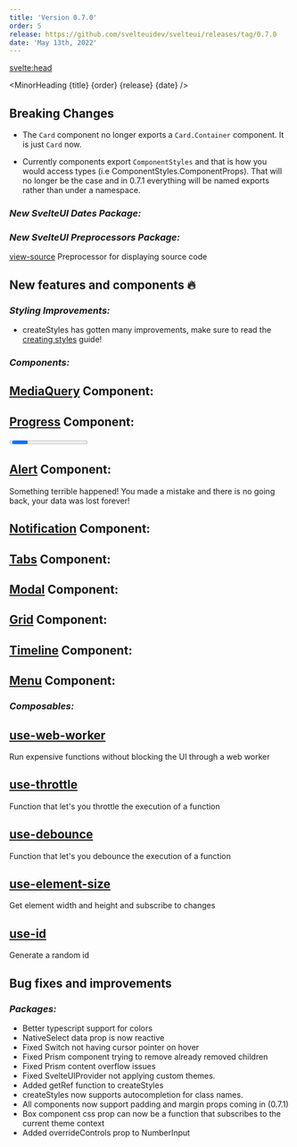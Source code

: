 ```yaml
---
title: 'Version 0.7.0'
order: 5
release: https://github.com/svelteuidev/svelteui/releases/tag/0.7.0
date: 'May 13th, 2022'
---
```


<script>
  import { Group, Space, Divider, Progress, Button, Alert, Paper } from "@svelteuidev/core";
	import { ExclamationTriangle } from 'radix-icons-svelte';
	import {
    Demo,
    TimelineDemos,
    GridDemos,
    NotificationDemos,
    MediaQueryDemos,
    ModalDemos,
    ComposableDemos,
    MonthDemos,
    TabsDemos,
    MenuDemos
  } from '@svelteuidev/demos';
  import { MinorHeading } from '$lib/components';
  import { base } from '$app/paths';

  let progressVal = 10
</script>

<svelte:head>

  <title>{title} - SvelteUI</title>
</svelte:head>

<MinorHeading {title} {order} {release} {date} />

## Breaking Changes

- The `Card` component no longer exports a `Card.Container` component. It is just `Card` now.

- Currently components export `ComponentStyles` and that is how you would access types (i.e ComponentStyles.ComponentProps). That will no longer be the case and in 0.7.1 everything will be named exports rather than under a namespace.

<Space h='xl' />

### _New SvelteUI Dates Package:_

<Demo demo={MonthDemos.usage} codeVisible={true} />

### _New SvelteUI Preprocessors Package:_

[view-source]({base}/preprocessors/view-source) Preprocessor for displaying source code

<Space h='xl' />

## New features and components 🔥

### _Styling Improvements:_

- createStyles has gotten many improvements, make sure to read the [creating styles]({base}/theming/creating-styles) guide!

### _Components:_

## [MediaQuery]({base}/core/media-query) Component:

<Demo demo={MediaQueryDemos.usage} codeVisible={true} />

## [Progress]({base}/core/progress) Component:

<Paper>
  <Progress
    size="xl"
    radius="xl"
    sections={[
      { value: 30, color: 'pink', label: 'Documents' },
      { value: 30, color: 'grape', label: 'Apps' },
      { value: 25, color: 'violet', label: 'Other' },
    ]}
  />
  <Space h='lg' />
  <Progress tween bind:value={progressVal} />
  <Space h='lg' />
  <Group>
    <Button on:click={()=>progressVal+=10}>Increment</Button>
    <Button on:click={()=>progressVal-=10}>Decrement</Button>
  </Group>
</Paper>

## [Alert]({base}/core/alert) Component:

<Paper>
  <Alert icon={ExclamationTriangle} title="Bummer!" color="red">
      Something terrible happened! You made a mistake and there is no going back, your data was lost forever!
  </Alert>
</Paper>

## [Notification]({base}/core/notification) Component:

<Demo demo={NotificationDemos.usage} codeVisible={true} />

## [Tabs]({base}/core/tabs) Component:

<Demo demo={TabsDemos.usage} codeVisible={true} />

## [Modal]({base}/core/modal) Component:

<Demo demo={ModalDemos.usage} codeVisible={true} />

## [Grid]({base}/core/grid) Component:

<Demo demo={GridDemos.usage} codeVisible={true} />

## [Timeline]({base}/core/timeline) Component:

<Demo demo={TimelineDemos.usage} codeVisible={true} />

## [Menu]({base}/core/menu) Component:

<Demo demo={MenuDemos.usage} codeVisible={true} />

### _Composables:_

## [use-web-worker]({base}/composables/use-web-worker)

Run expensive functions without blocking the UI through a web worker

<Demo demo={ComposableDemos.useWebWorkerDemo.usage} codeVisible={true} />

## [use-throttle]({base}/composables/use-throttle)

Function that let's you throttle the execution of a function

<Demo demo={ComposableDemos.useThrottleDemo.usage} codeVisible={true} />

## [use-debounce]({base}/composables/use-debounce)

Function that let's you debounce the execution of a function

<Demo demo={ComposableDemos.useDebounceDemo.usage} codeVisible={true} />

## [use-element-size]({base}/composables/use-element-size)

Get element width and height and subscribe to changes

<Demo demo={ComposableDemos.useElementSizeDemo.usage} codeVisible={true} />

## [use-id]({base}/composables/use-id)

Generate a random id

<Demo demo={ComposableDemos.useIdDemo.usage} codeVisible={true} />

## Bug fixes and improvements

### _Packages:_

- Better typescript support for colors
- NativeSelect data prop is now reactive
- Fixed Switch not having cursor pointer on hover
- Fixed Prism component trying to remove already removed children
- Fixed Prism content overflow issues
- Fixed SvelteUIProvider not applying custom themes.
  <Divider variant='dotted' />
- Added getRef function to createStyles
- createStyles now supports autocompletion for class names.
- All components now support padding and margin props coming in (0.7.1)
- Box component css prop can now be a function that subscribes to the current theme context
- Added overrideControls prop to NumberInput
